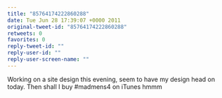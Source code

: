 ```yaml
---
title: "85764174222860288"
date: Tue Jun 28 17:39:07 +0000 2011
original-tweet-id: "85764174222860288"
retweets: 0
favorites: 0
reply-tweet-id: ""
reply-user-id: ""
reply-user-screen-name: ""
---
```

Working on a site design this evening, seem to have my design head on today. Then shall I buy #madmens4 on iTunes hmmm

